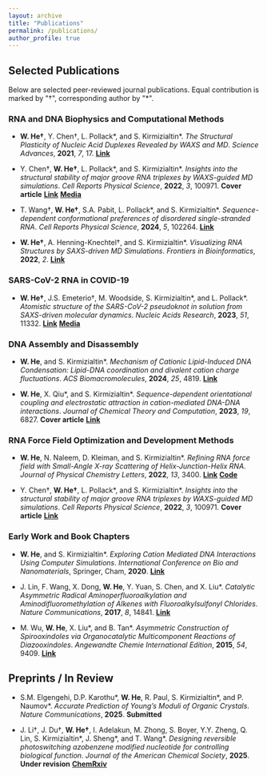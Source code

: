 ```yaml
---
layout: archive
title: "Publications"
permalink: /publications/
author_profile: true
---
```


## Selected Publications

Below are selected peer-reviewed journal publications. Equal contribution is marked by "†", corresponding author by "*".

### RNA and DNA Biophysics and Computational Methods

- **W. He†**, Y. Chen†, L. Pollack\*, and S. Kirmizialtin\*. *The Structural Plasticity of Nucleic Acid Duplexes Revealed by WAXS and MD*. *Science Advances*, **2021**, *7*, 17. **[Link](https://www.science.org/doi/10.1126/sciadv.abf6106)**

- Y. Chen†, **W. He†**, L. Pollack\*, and S. Kirmizialtin\*. *Insights into the structural stability of major groove RNA triplexes by WAXS-guided MD simulations*. *Cell Reports Physical Science*, **2022**, *3*, 100971. **Cover article** **[Link](https://www.cell.com/cell-reports-physical-science/fulltext/S2666-3864(22)00257-0)** **[Media](https://www.natureasia.com/en/nmiddleeast/article/10.1038/nmiddleeast.2022.41)**

- T. Wang†, **W. He†**, S.A. Pabit, L. Pollack\*, and S. Kirmizialtin\*. *Sequence-dependent conformational preferences of disordered single-stranded RNA*. *Cell Reports Physical Science*, **2024**, *5*, 102264. **[Link](https://www.cell.com/cell-reports-physical-science/fulltext/S2666-3864(24)00569-1)**

- **W. He†**, A. Henning-Knechtel†, and S. Kirmizialtin\*. *Visualizing RNA Structures by SAXS-driven MD Simulations*. *Frontiers in Bioinformatics*, **2022**, *2*. **[Link](https://www.frontiersin.org/journals/bioinformatics/articles/10.3389/fbinf.2022.781949/full)**

### SARS-CoV-2 RNA in COVID-19 
- **W. He†**, J.S. Emeterio†, M. Woodside, S. Kirmizialtin\*, and L. Pollack\*. *Atomistic structure of the SARS-CoV-2 pseudoknot in solution from SAXS-driven molecular dynamics*. *Nucleic Acids Research*, **2023**, *51*, 11332. **[Link](https://academic.oup.com/nar/article/51/20/11332/7306679)** **[Media](https://www.bnl.gov/newsroom/news.php?a=221744)**

### DNA Assembly and Disassembly

- **W. He**, and S. Kirmizialtin\*. *Mechanism of Cationic Lipid-Induced DNA Condensation: Lipid-DNA coordination and divalent cation charge fluctuations*. *ACS Biomacromolecules*, **2024**, *25*, 4819. **[Link](https://pubs.acs.org/doi/10.1021/acs.biomac.4c00192)**

- **W. He**, X. Qiu\*, and S. Kirmizialtin\*. *Sequence-dependent orientational coupling and electrostatic attraction in cation-mediated DNA-DNA interactions*. *Journal of Chemical Theory and Computation*, **2023**, *19*, 6827. **Cover article** **[Link](https://pubs.acs.org/doi/10.1021/acs.jctc.3c00520)**

### RNA Force Field Optimization and Development Methods

- **W. He**, N. Naleem, D. Kleiman, and S. Kirmizialtin\*. *Refining RNA force field with Small-Angle X-ray Scattering of Helix-Junction-Helix RNA*. *Journal of Physical Chemistry Letters*, **2022**, *13*, 3400. **[Link](https://pubs.acs.org/doi/10.1021/acs.jpclett.2c00359)** **[Code](https://gitlab.com/KirmizialtinLab/hb_cufix)**

- Y. Chen†, **W. He†**, L. Pollack\*, and S. Kirmizialtin\*. *Insights into the structural stability of major groove RNA triplexes by WAXS-guided MD simulations*. *Cell Reports Physical Science*, **2022**, *3*, 100971. **Cover article** **[Link](https://www.cell.com/cell-reports-physical-science/fulltext/S2666-3864(22)00257-0)**

### Early Work and Book Chapters

- **W. He**, and S. Kirmizialtin\*. *Exploring Cation Mediated DNA Interactions Using Computer Simulations*. *International Conference on Bio and Nanomaterials*, Springer, Cham, **2020**. **[Link](https://link.springer.com/chapter/10.1007/978-3-030-47705-9_6)**

- J. Lin, F. Wang, X. Dong, **W. He**, Y. Yuan, S. Chen, and X. Liu\*. *Catalytic Asymmetric Radical Aminoperfluoroalkylation and Aminodifluoromethylation of Alkenes with Fluoroalkylsulfonyl Chlorides*. *Nature Communications*, **2017**, *8*, 14841. **[Link](https://www.nature.com/articles/ncomms14841)**

- M. Wu, **W. He**, X. Liu\*, and B. Tan\*. *Asymmetric Construction of Spirooxindoles via Organocatalytic Multicomponent Reactions of Diazooxindoles*. *Angewandte Chemie International Edition*, **2015**, *54*, 9409. **[Link](https://onlinelibrary.wiley.com/doi/10.1002/anie.201504640)**

## Preprints / In Review

- S.M. Elgengehi, D.P. Karothu\*, **W. He**, R. Paul, S. Kirmizialtin\*, and P. Naumov\*. *Accurate Prediction of Young’s Moduli of Organic Crystals*. *Nature Communications*, **2025**. **Submitted**

- J. Li†, J. Du†, **W. He†**, I. Adelakun, M. Zhong, S. Boyer, Y.Y. Zheng, Q. Lin, S. Kirmizialtin\*, J. Sheng\*, and T. Wang\*. *Designing reversible photoswitching azobenzene modified nucleotide for controlling biological function*. *Journal of the American Chemical Society*, **2025**. **Under revision** **[ChemRxiv](https://chemrxiv.org/engage/chemrxiv/article-details/67a125dd81d2151a0212bcc4)**



